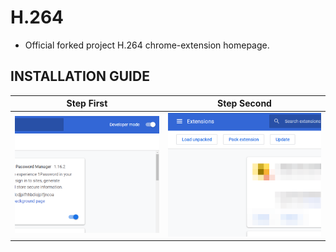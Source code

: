 # H.264

- Official forked project H.264 chrome-extension homepage.

## INSTALLATION GUIDE

| Step First                                                                                | Step Second                                                                               |
| ----------------------------------------------------------------------------------------- | ----------------------------------------------------------------------------------------- |
| ![f](https://raw.githubusercontent.com/YurinDoctrine/H.264/master/setup-guide/step_1.png) | ![f](https://raw.githubusercontent.com/YurinDoctrine/H.264/master/setup-guide/step_2.png) |

